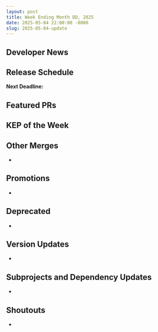 ```yaml
---
layout: post
title: Week Ending Month DD, 2025
date: 2025-05-04 22:00:00 -0000
slug: 2025-05-04-update
---
```


## Developer News


## Release Schedule

**Next Deadline:**


## Featured PRs


## KEP of the Week


## Other Merges

*

## Promotions

*

## Deprecated

*

## Version Updates

*

## Subprojects and Dependency Updates

*

## Shoutouts

* 